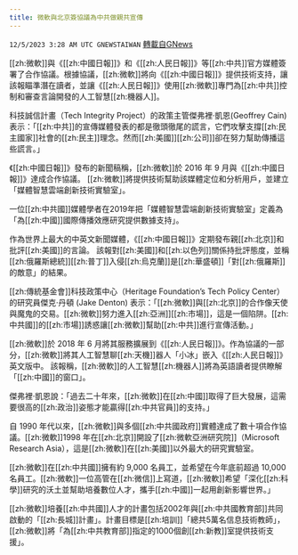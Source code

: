 ```yaml
---
title: 微軟與北京簽協議為中共做親共宣傳
---
```

`12/5/2023 3:28 AM UTC GNEWSTAIWAN` [轉載自GNews](https://gnews.org/articles/2071920)



[[zh:微軟]]與《[[zh:中國日報]]》和《[[zh:人民日報]]》等[[zh:中共]]官方媒體簽署了合作協議。根據協議，[[zh:微軟]]將向《[[zh:中國日報]]》提供技術支持，讓該報瞄準潛在讀者，並讓《[[zh:人民日報]]》使用[[zh:微軟]]專門為[[zh:中共]]控制和審查言論開發的人工智慧[[zh:機器人]]。  

科技誠信計畫（Tech Integrity Project）的政策主管傑弗裡‧凱恩(Geoffrey Cain) 表示：「[[zh:中共]]的宣傳媒體發表的都是徹頭徹尾的謊言，它們攻擊支撐[[zh:民主國家]]社會的[[zh:民主]]理念。然而[[zh:美國]][[zh:公司]]卻在努力幫助傳播這些謊言。」

  

《[[zh:中國日報]]》發布的新聞稿稱，[[zh:微軟]]於 2016 年 9 月與《[[zh:中國日報]]》達成合作協議。 [[zh:微軟]]將提供技術幫助該媒體定位和分析用戶，並建立「媒體智慧雲端創新技術實驗室」。

  

一位[[zh:中共國]]媒體學者在2019年把「媒體智慧雲端創新技術實驗室」定義為「為[[zh:中國]]國際傳播效應研究提供數據支持」。

  

作為世界上最大的中英文新聞媒體，《[[zh:中國日報]]》定期發布親[[zh:北京]]和批評[[zh:美國]]的言論。 該報對[[zh:美國]]和[[zh:以色列]]關係持批評態度，並稱[[zh:俄羅斯總統]][[zh:普丁]]入侵[[zh:烏克蘭]]是[[zh:華盛頓]]「對[[zh:俄羅斯]]的敵意」的結果。

  

[[zh:傳統基金會]]科技政策中心（Heritage Foundation’s Tech Policy Center）的研究員傑克·丹頓 (Jake Denton) 表示：「[[zh:微軟]]與[[zh:北京]]的合作像天使與魔鬼的交易。[[zh:微軟]]努力進入[[zh:亞洲]][[zh:市場]]，這是一個陷阱。[[zh:中共國]]的[[zh:市場]]誘惑讓[[zh:微軟]]幫助[[zh:中共]]進行宣傳活動。」

  

[[zh:微軟]]於 2018 年 6 月將其服務擴展到《[[zh:人民日報]]》。作為協議的一部分，[[zh:微軟]]將其人工智慧聊[[zh:天機]]器人「小冰」嵌入《[[zh:人民日報]]》英文版中。 該報稱，[[zh:微軟]]的人工智慧[[zh:機器人]]將為英語讀者提供瞭解「[[zh:中國]]的窗口」。

  

傑弗裡‧凱恩說：「過去二十年來，[[zh:微軟]]在[[zh:中國]]取得了巨大發展，這需要很高的[[zh:政治]]姿態才能贏得[[zh:中共官員]]的支持。」

  

自 1990 年代以來，[[zh:微軟]]與多個[[zh:中共國政府]]實體達成了數十項合作協議。[[zh:微軟]]1998 年在[[zh:北京]]開設了[[zh:微軟亞洲研究院]]（Microsoft Research Asia），這是[[zh:微軟]]在[[zh:美國]]以外最大的研究實驗室。

  

[[zh:微軟]]在[[zh:中共國]]擁有約 9,000 名員工，並希望在今年底前超過 10,000 名員工。[[zh:微軟]]一位高管在[[zh:微信]]上寫道，[[zh:微軟]]希望「深化[[zh:科學]]研究的沃土並幫助培養數位人才，攜手[[zh:中國]]一起用創新影響世界。」

  

[[zh:微軟]]培養[[zh:中共國]]人才的計畫包括2002年與[[zh:中共國教育部]]共同啟動的「[[zh:長城]]計畫」。計畫目標是[[zh:培訓]]「總共5萬名信息技術教師」，[[zh:微軟]]將「為[[zh:中共教育部]]指定的1000個創[[zh:新教]]室提供技術支援」。
